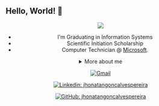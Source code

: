 ## Hello, World! 👋

<div align="center">
  
<img src="https://github.blog/wp-content/uploads/2018/10/46896184-b679fc80-ce30-11e8-88bf-921e9b788f7c.gif?resize=200%2C200" />

- I'm Graduating in Information Systems
- Scientific Initiation Scholarship
- Computer Technician
@ [Microsoft](https://www.microsoft.com/).

<details>
  <summary> More about me</summary>
<div align="left">
 
``` js
const stebs = {
    personal: {
        fullName: 'Jhonatan Gonçalves Pereira',
        birthDate: '2002-03-06',
        pronouns: 'her' | 'she',
        interests: ['language learning', 'JS', 'Fullstack development'],
        motivation: [
            'Be better day after day',
            'Programming better and better',
        ],
    },
    technical: {
        technologies: {
            frontEnd: {
                Javascript: ['React'],
                HTML: ['HTML5', 'Semantic HTML'],
                CSS: ['styled-components', 'Bootstrap'],
            },
            backEnd: {
                Javascript: ['Node.js', 'Express']
            },
            
        },
    }
}
```
  </div>
</details>

[![Gmail](https://img.shields.io/twitter/url?label=email&logo=gmail&style=social&url=http%3A%2F%2Fmailto%3Ajhonatan.goncalves08@aluno.ifce.edu.br)](mailto:jhonatan.goncalves08@aluno.ifce.edu.br)

[![Linkedin: jhonatangoncalvespereira](https://img.shields.io/badge/-jhonatangoncalvespereira-blue?style=flat-square&logo=Linkedin&logoColor=white&link=https://www.linkedin.com/in/jhonatan-goncalves-pereira/)](https://www.linkedin.com/in/jhonatan-goncalves-pereira/)
  
[![GitHub: jhonatangoncalvespereira](https://img.shields.io/github/followers/jhonatangoncalvespereira?label=follow&style=social)](https://github.com/jhonatangoncalvespereira)
</div>
